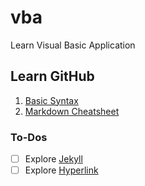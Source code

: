 # vba
Learn Visual Basic Application

<h2>Learn GitHub</h2>

1. [Basic Syntax](https://docs.github.com/en/get-started/writing-on-github/getting-started-with-writing-and-formatting-on-github/basic-writing-and-formatting-syntax#links)
2. [Markdown Cheatsheet](https://github.com/adam-p/markdown-here/wiki/Markdown-Here-Cheatsheet)

<h3> To-Dos</h3>

- [ ] Explore [Jekyll](https://docs.github.com/en/pages/setting-up-a-github-pages-site-with-jekyll/about-github-pages-and-jekyll)<br>
- [ ] Explore [Hyperlink](https://stackoverflow.com/questions/41915571/open-link-in-new-tab-with-github-markdown-using-target-blank)
